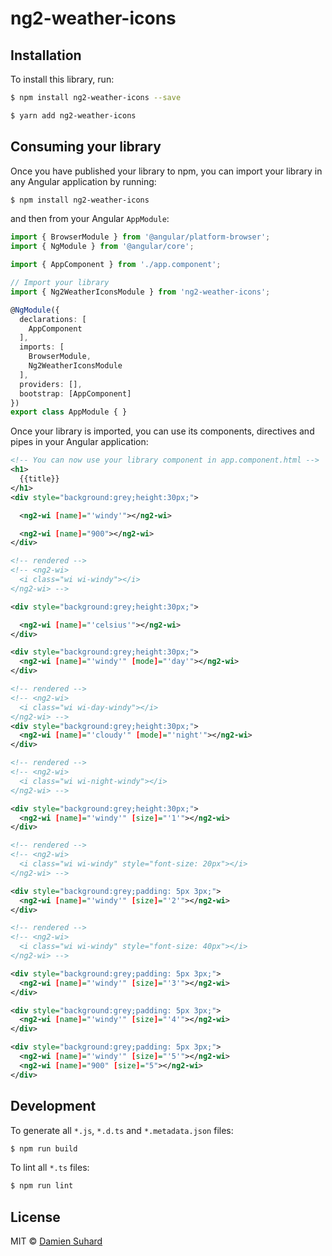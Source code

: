 # ng2-weather-icons

## Installation

To install this library, run:

```bash
$ npm install ng2-weather-icons --save
```

```bash
$ yarn add ng2-weather-icons
```
## Consuming your library

Once you have published your library to npm, you can import your library in any Angular application by running:

```bash
$ npm install ng2-weather-icons
```

and then from your Angular `AppModule`:

```typescript
import { BrowserModule } from '@angular/platform-browser';
import { NgModule } from '@angular/core';

import { AppComponent } from './app.component';

// Import your library
import { Ng2WeatherIconsModule } from 'ng2-weather-icons';

@NgModule({
  declarations: [
    AppComponent
  ],
  imports: [
    BrowserModule,
    Ng2WeatherIconsModule
  ],
  providers: [],
  bootstrap: [AppComponent]
})
export class AppModule { }
```

Once your library is imported, you can use its components, directives and pipes in your Angular application:

```xml
<!-- You can now use your library component in app.component.html -->
<h1>
  {{title}}
</h1>
<div style="background:grey;height:30px;">

  <ng2-wi [name]="'windy'"></ng2-wi>

  <ng2-wi [name]="900"></ng2-wi>
</div>

<!-- rendered -->
<!-- <ng2-wi>
  <i class="wi wi-windy"></i>
</ng2-wi> -->

<div style="background:grey;height:30px;">

  <ng2-wi [name]="'celsius'"></ng2-wi>
</div>

<div style="background:grey;height:30px;">
  <ng2-wi [name]="'windy'" [mode]="'day'"></ng2-wi>
</div>

<!-- rendered -->
<!-- <ng2-wi>
  <i class="wi wi-day-windy"></i>
</ng2-wi> -->
<div style="background:grey;height:30px;">
  <ng2-wi [name]="'cloudy'" [mode]="'night'"></ng2-wi>
</div>

<!-- rendered -->
<!-- <ng2-wi>
  <i class="wi wi-night-windy"></i>
</ng2-wi> -->

<div style="background:grey;height:30px;">
  <ng2-wi [name]="'windy'" [size]="'1'"></ng2-wi>
</div>

<!-- rendered -->
<!-- <ng2-wi>
  <i class="wi wi-windy" style="font-size: 20px"></i>
</ng2-wi> -->

<div style="background:grey;padding: 5px 3px;">
  <ng2-wi [name]="'windy'" [size]="'2'"></ng2-wi>
</div>

<!-- rendered -->
<!-- <ng2-wi>
  <i class="wi wi-windy" style="font-size: 40px"></i>
</ng2-wi> -->

<div style="background:grey;padding: 5px 3px;">
  <ng2-wi [name]="'windy'" [size]="'3'"></ng2-wi>
</div>

<div style="background:grey;padding: 5px 3px;">
  <ng2-wi [name]="'windy'" [size]="'4'"></ng2-wi>
</div>

<div style="background:grey;padding: 5px 3px;">
  <ng2-wi [name]="'windy'" [size]="'5'"></ng2-wi>
  <ng2-wi [name]="900" [size]="5"></ng2-wi>
</div>
```

## Development

To generate all `*.js`, `*.d.ts` and `*.metadata.json` files:

```bash
$ npm run build
```

To lint all `*.ts` files:

```bash
$ npm run lint
```

## License

MIT © [Damien Suhard](mailto:ptitdam2001@gmail.com)
